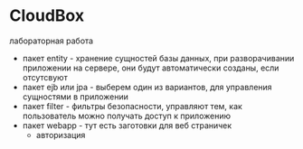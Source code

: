 # CloudBox
лабораторная работа

- пакет entity - хранение сущностей базы данных, при разворачивании приложении  на сервере, они будут автоматически созданы, если отсутсвуют
- пакет ejb или jpa - выберем один из вариантов, для управления сущностями в приложении
- пакет filter - фильтры безопасности, управляют тем, как пользователь можно получать доступ к приложению
- пакет webapp - тут есть заготовки для веб страничек
  - авторизация
